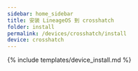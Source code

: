 ```yaml
---
sidebar: home_sidebar
title: 安装 LineageOS 到 crosshatch
folder: install
permalink: /devices/crosshatch/install
device: crosshatch
---
```

{% include templates/device_install.md %}
